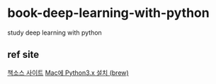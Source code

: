 # book-deep-learning-with-python

study deep learning with python

## ref site

[책소스 사이트](https://github.com/wizplan/dl_math_book)
[Mac에 Python3.x 설치 (brew)](https://dejavuqa.tistory.com/132)
